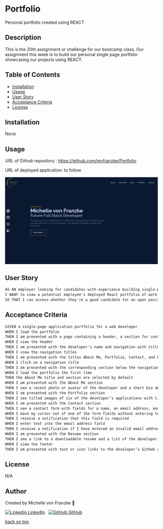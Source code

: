 # Portfolio
Personal portfolio created using REACT

## Description
This is the 20th assignment or challenge for our bootcamp class. Our assignment this week is to build our personal  single page portfolio showcasing our projects using REACT.

## Table of Contents

- [Installation](#installation)
- [Usage](#usage)
- [User Story](#user-story)
- [Acceptance Criteria](#acceptance-criteria)
- [License](#license)

## Installation
None

## Usage

URL of Github repository : https://github.com/mvfranzke/Portfolio

URL of deployed application: to follow

![home screenshot](src/assets/screenshot.jpg)

## User Story

```md
AS AN employer looking for candidates with experience building single-page applications
I WANT to view a potential employee's deployed React portfolio of work samples
SO THAT I can assess whether they're a good candidate for an open position
```

## Acceptance Criteria

```md
GIVEN a single-page application portfolio for a web developer
WHEN I load the portfolio
THEN I am presented with a page containing a header, a section for content, and a footer
WHEN I view the header
THEN I am presented with the developer's name and navigation with titles corresponding to different sections of the portfolio
WHEN I view the navigation titles
THEN I am presented with the titles About Me, Portfolio, Contact, and Resume, and the title corresponding to the current section is highlighted
WHEN I click on a navigation title
THEN I am presented with the corresponding section below the navigation without the page reloading and that title is highlighted
WHEN I load the portfolio the first time
THEN the About Me title and section are selected by default
WHEN I am presented with the About Me section
THEN I see a recent photo or avatar of the developer and a short bio about them
WHEN I am presented with the Portfolio section
THEN I see titled images of six of the developer’s applications with links to both the deployed applications and the corresponding GitHub repository
WHEN I am presented with the Contact section
THEN I see a contact form with fields for a name, an email address, and a message
WHEN I move my cursor out of one of the form fields without entering text
THEN I receive a notification that this field is required
WHEN I enter text into the email address field
THEN I receive a notification if I have entered an invalid email address
WHEN I am presented with the Resume section
THEN I see a link to a downloadable resume and a list of the developer’s proficiencies
WHEN I view the footer
THEN I am presented with text or icon links to the developer’s GitHub and LinkedIn profiles, and their profile on a third platform (Stack Overflow, Twitter) 
```

## License
N/A

## Author

Created by Michelle von Franzke 🚀

[![Linkedin](https://i.stack.imgur.com/gVE0j.png) LinkedIn](https://www.linkedin.com/in/michelle-entico-006282190/)
&nbsp;
[![GitHub](https://i.stack.imgur.com/tskMh.png) GitHub](https://github.com/mvfranzke)

[back on top](#description)
